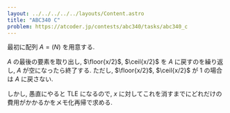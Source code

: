 ```yaml
---
layout: ../../../../../layouts/Content.astro
title: "ABC340 C"
problem: https://atcoder.jp/contests/abc340/tasks/abc340_c
---
```

最初に配列 $A = (N)$ を用意する.

$A$ の最後の要素を取り出し, $\floor{x/2}$, $\ceil{x/2}$ を $A$ に戻すのを繰り返し, $A$ が空になったら終了する. ただし, $\floor{x/2}$, $\ceil{x/2}$ が $1$ の場合は $A$ に戻さない.

しかし, 愚直にやると TLE になるので, $x$ に対してこれを消すまでにどれだけの費用がかかるかをメモ化再帰で求める.
